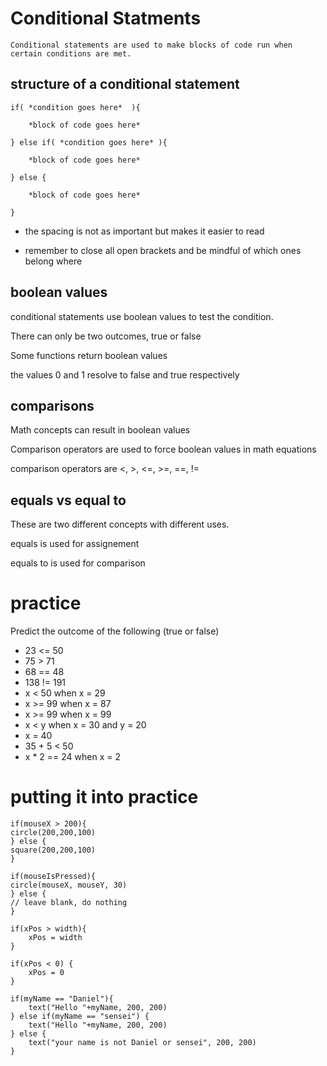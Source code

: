 # Conditional Statments

    Conditional statements are used to make blocks of code run when certain conditions are met.

## structure of a conditional statement

    if( *condition goes here*  ){

        *block of code goes here*

    } else if( *condition goes here* ){

        *block of code goes here*

    } else {

        *block of code goes here*

    }

- the spacing is not as important but makes it easier to read

- remember to close all open brackets and be mindful of which ones belong where

## boolean values

conditional statements use boolean values to test the condition.

There can only be two outcomes, true or false

Some functions return boolean values

the values 0 and 1 resolve to false and true respectively

## comparisons

Math concepts can result in boolean values

Comparison operators are used to force boolean values in math equations

comparison operators are <, >, <=, >=, ==, !=

## equals vs equal to

These are two different concepts with different uses.

equals is used for assignement

equals to is used for comparison

# practice

Predict the outcome of the following (true or false)

- 23 <= 50
- 75 > 71
- 68 == 48
- 138 != 191
- x < 50 when x = 29
- x >= 99 when x = 87
- x >= 99 when x = 99
- x < y when x = 30 and y = 20
- x = 40
- 35 + 5 < 50
- x \* 2 == 24 when x = 2

# putting it into practice

    if(mouseX > 200){
    circle(200,200,100)
    } else {
    square(200,200,100)
    }

    if(mouseIsPressed){
    circle(mouseX, mouseY, 30)
    } else {
    // leave blank, do nothing
    }

    if(xPos > width){
        xPos = width
    }

    if(xPos < 0) {
        xPos = 0
    }

    if(myName == "Daniel"){
        text("Hello "+myName, 200, 200)
    } else if(myName == "sensei") {
        text("Hello "+myName, 200, 200)
    } else {
        text("your name is not Daniel or sensei", 200, 200)
    }
    
    



